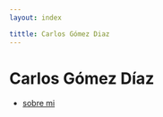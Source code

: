 ```yaml
---
layout: index

tittle: Carlos Gómez Diaz
---
```


# Carlos Gómez Díaz

  - [sobre mi](about)





 
